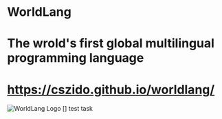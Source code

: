 # WorldLang
# The wrold's first global multilingual programming language
# https://cszido.github.io/worldlang/

![WorldLang Logo](https://user-images.githubusercontent.com/78309801/194704015-96806727-9b77-4423-86ad-ace5526a9e67.png)
[] test task
